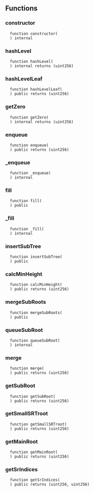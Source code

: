 


## Functions
### constructor
```solidity
  function constructor(
  ) internal
```




### hashLevel
```solidity
  function hashLevel(
  ) internal returns (uint256)
```




### hashLevelLeaf
```solidity
  function hashLevelLeaf(
  ) public returns (uint256)
```




### getZero
```solidity
  function getZero(
  ) internal returns (uint256)
```




### enqueue
```solidity
  function enqueue(
  ) public returns (uint256)
```




### _enqueue
```solidity
  function _enqueue(
  ) internal
```




### fill
```solidity
  function fill(
  ) public
```




### _fill
```solidity
  function _fill(
  ) internal
```




### insertSubTree
```solidity
  function insertSubTree(
  ) public
```




### calcMinHeight
```solidity
  function calcMinHeight(
  ) public returns (uint256)
```




### mergeSubRoots
```solidity
  function mergeSubRoots(
  ) public
```




### queueSubRoot
```solidity
  function queueSubRoot(
  ) internal
```




### merge
```solidity
  function merge(
  ) public returns (uint256)
```




### getSubRoot
```solidity
  function getSubRoot(
  ) public returns (uint256)
```




### getSmallSRTroot
```solidity
  function getSmallSRTroot(
  ) public returns (uint256)
```




### getMainRoot
```solidity
  function getMainRoot(
  ) public returns (uint256)
```




### getSrIndices
```solidity
  function getSrIndices(
  ) public returns (uint256, uint256)
```




